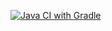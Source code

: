 [![Java CI with Gradle](https://github.com/nataliaK-QA/BDD---HW/actions/workflows/gradle.yml/badge.svg)](https://github.com/nataliaK-QA/BDD---HW/actions/workflows/gradle.yml)
